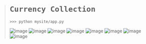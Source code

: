 ># `Currency Collection`
>
>     >>> python mysite/app.py
>
>![image](https://github.com/imvickykumar999/Currency-Collection/assets/50515418/5887afd0-18a8-4f14-a073-0a0d197dc3f9)
>![image](https://github.com/imvickykumar999/Currency-Collection/assets/50515418/d819c3bb-e596-47a6-b0d9-493f561c9915)
>![image](https://github.com/imvickykumar999/Currency-Collection/assets/50515418/0d66b4e6-cdc3-47d5-abfe-f34006dab833)
>![image](https://github.com/imvickykumar999/Currency-Collection/assets/50515418/4c6dd5f4-e813-4c2e-ad34-c3d2b99a086a)
>![image](https://github.com/imvickykumar999/Currency-Collection/assets/50515418/1eccc1d4-5d1d-4d2f-9fdf-441cfe683fbc)
>![image](https://github.com/imvickykumar999/Currency-Collection/assets/50515418/bb9dd9d4-59fc-45c9-9e3f-da7344841d73)
>![image](https://github.com/imvickykumar999/Currency-Collection/assets/50515418/3464868b-48dc-4e9b-aa0e-7c1fe70f235a)
>![image](https://github.com/imvickykumar999/Currency-Collection/assets/50515418/23e04599-158c-478f-a581-615daf91e195)
